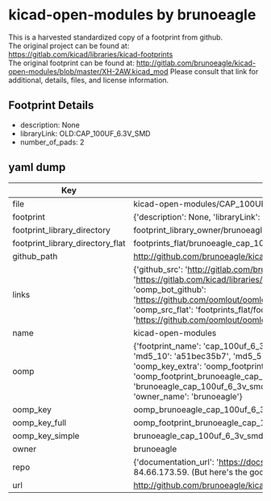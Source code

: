 # kicad-open-modules by brunoeagle  
This is a harvested standardized copy of a footprint from github.  
The original project can be found at:  
https://gitlab.com/kicad/libraries/kicad-footprints  
The original footprint can be found at:
http://gitlab.com/brunoeagle/kicad-open-modules/blob/master/XH-2AW.kicad_mod
Please consult that link for additional, details, files, and license information.  
## Footprint Details
* description: None  
* libraryLink: OLD:CAP_100UF_6.3V_SMD  
* number_of_pads: 2  
## yaml dump  
| Key | Value |  
| --- | --- |  
| file | kicad-open-modules/CAP_100UF_6.3V_SMD.kicad_mod |  
| footprint | {'description': None, 'libraryLink': 'OLD:CAP_100UF_6.3V_SMD', 'number_of_pads': 2} |  
| footprint_library_directory | footprint_library_owner/brunoeagle_kicad-open-modules |  
| footprint_library_directory_flat | footprints_flat/brunoeagle_cap_100uf_6_3v_smd_cap_100uf_6_3v_smd/working |  
| github_path | http://github.com/brunoeagle/kicad-open-modules/blob/master/CAP_100UF_6.3V_SMD.kicad_mod |  
| links | {'github_src': 'http://gitlab.com/brunoeagle/kicad-open-modules/blob/master/XH-2AW.kicad_mod', 'github_src_repo': 'https://gitlab.com/kicad/libraries/kicad-footprints', 'oomp_bot': 'footprints/brunoeagle_cap_100uf_6_3v_smd_cap_100uf_6_3v_smd/working', 'oomp_bot_github': 'https://github.com/oomlout/oomlout_oomp_footprint_bot/tree/main/footprints/brunoeagle_cap_100uf_6_3v_smd_cap_100uf_6_3v_smd/working', 'oomp_src_flat': 'footprints_flat/footprints_flat/brunoeagle_cap_100uf_6_3v_smd_cap_100uf_6_3v_smd/working', 'oomp_src_flat_github': 'https://github.com/oomlout/oomlout_oomp_footprint_src/tree/main/footprints_flat/brunoeagle_cap_100uf_6_3v_smd_cap_100uf_6_3v_smd/working'} |  
| name | kicad-open-modules |  
| oomp | {'footprint_name': 'cap_100uf_6_3v_smd', 'library_name': 'cap_100uf_6_3v_smd_kicad_mod', 'md5': 'a51bec35b7aa1f8839df18b52ee1311a', 'md5_10': 'a51bec35b7', 'md5_5': 'a51be', 'md5_6': 'a51bec', 'oomp_key': 'oomp_brunoeagle_cap_100uf_6_3v_smd_cap_100uf_6_3v_smd', 'oomp_key_extra': 'oomp_footprint_brunoeagle_cap_100uf_6_3v_smd_cap_100uf_6_3v_smd', 'oomp_key_full': 'oomp_footprint_brunoeagle_cap_100uf_6_3v_smd_cap_100uf_6_3v_smd_a51bec', 'oomp_key_simple': 'brunoeagle_cap_100uf_6_3v_smd_cap_100uf_6_3v_smd', 'original_filename': 'kicad-open-modules/CAP_100UF_6.3V_SMD.kicad_mod', 'owner_name': 'brunoeagle'} |  
| oomp_key | oomp_brunoeagle_cap_100uf_6_3v_smd_cap_100uf_6_3v_smd |  
| oomp_key_full | oomp_footprint_brunoeagle_cap_100uf_6_3v_smd_cap_100uf_6_3v_smd |  
| oomp_key_simple | brunoeagle_cap_100uf_6_3v_smd_cap_100uf_6_3v_smd |  
| owner | brunoeagle |  
| repo | {'documentation_url': 'https://docs.github.com/rest/overview/resources-in-the-rest-api#rate-limiting', 'message': "API rate limit exceeded for 84.66.173.59. (But here's the good news: Authenticated requests get a higher rate limit. Check out the documentation for more details.)"} |  
| url | http://github.com/brunoeagle/kicad-open-modules |  


